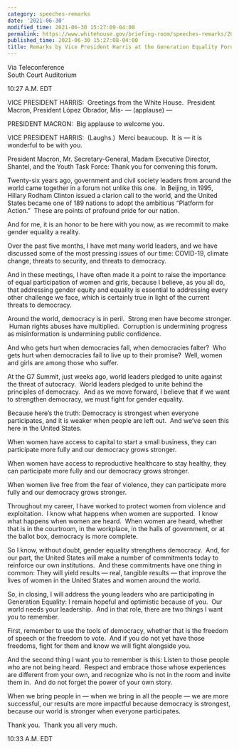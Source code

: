 ```yaml
---
category: speeches-remarks
date: '2021-06-30'
modified_time: 2021-06-30 15:27:09-04:00
permalink: https://www.whitehouse.gov/briefing-room/speeches-remarks/2021/06/30/remarks-by-vice-president-harris-at-the-generation-equality-forum/
published_time: 2021-06-30 15:27:08-04:00
title: Remarks by Vice President Harris at the Generation Equality Forum
---
```

 
Via Teleconference  
South Court Auditorium

10:27 A.M. EDT  
  
VICE PRESIDENT HARRIS:  Greetings from the White House.  President
Macron, President López Obrador, Mis- — (applause) —   
  
PRESIDENT MACRON:  Big applause to welcome you.   
  
VICE PRESIDENT HARRIS:  (Laughs.)  Merci beaucoup.  It is — it is
wonderful to be with you.    
  
President Macron, Mr. Secretary-General, Madam Executive Director,
Shantel, and the Youth Task Force: Thank you for convening this forum.  
  
Twenty-six years ago, government and civil society leaders from around
the world came together in a forum not unlike this one.  In Beijing, in
1995, Hillary Rodham Clinton issued a clarion call to the world, and the
United States became one of 189 nations to adopt the ambitious “Platform
for Action.”  These are points of profound pride for our nation.    
  
And for me, it is an honor to be here with you now, as we recommit to
make gender equality a reality.  
  
Over the past five months, I have met many world leaders, and we have
discussed some of the most pressing issues of our time: COVID-19,
climate change, threats to security, and threats to democracy.    
  
And in these meetings, I have often made it a point to raise the
importance of equal participation of women and girls, because I believe,
as you all do, that addressing gender equity and equality is essential
to addressing every other challenge we face, which is certainly true in
light of the current threats to democracy.    
  
Around the world, democracy is in peril.  Strong men have become
stronger.  Human rights abuses have multiplied.  Corruption is
undermining progress as misinformation is undermining public confidence.
   
  
And who gets hurt when democracies fall, when democracies falter?  Who
gets hurt when democracies fail to live up to their promise?  Well,
women and girls are among those who suffer.  
  
At the G7 Summit, just weeks ago, world leaders pledged to unite against
the threat of autocracy.  World leaders pledged to unite behind the
principles of democracy.  And as we move forward, I believe that if we
want to strengthen democracy, we must fight for gender equality.    
  
Because here’s the truth: Democracy is strongest when everyone
participates, and it is weaker when people are left out.  And we’ve seen
this here in the United States.    
  
When women have access to capital to start a small business, they can
participate more fully and our democracy grows stronger.    
  
When women have access to reproductive healthcare to stay healthy, they
can participate more fully and our democracy grows stronger.    
  
When women live free from the fear of violence, they can participate
more fully and our democracy grows stronger.   
  
Throughout my career, I have worked to protect women from violence and
exploitation.  I know what happens when women are supported.  I know
what happens when women are heard.  When women are heard, whether that
is in the courtroom, in the workplace, in the halls of government, or at
the ballot box, democracy is more complete.    
  
So I know, without doubt, gender equality strengthens democracy.  And,
for our part, the United States will make a number of commitments today
to reinforce our own institutions.  And these commitments have one thing
in common: They will yield results — real, tangible results — that
improve the lives of women in the United States and women around the
world.    
  
So, in closing, I will address the young leaders who are participating
in Generation Equality: I remain hopeful and optimistic because of you.
 Our world needs your leadership.  And in that role, there are two
things I want you to remember.    
  
First, remember to use the tools of democracy, whether that is the
freedom of speech or the freedom to vote.  And if you do not yet have
those freedoms, fight for them and know we will fight alongside you.    
  
And the second thing I want you to remember is this: Listen to those
people who are not being heard.  Respect and embrace those whose
experiences are different from your own, and recognize who is not in the
room and invite them in.  And do not forget the power of your own story.
   
  
When we bring people in — when we bring in all the people — we are more
successful, our results are more impactful because democracy is
strongest, because our world is stronger when everyone participates.    
  
Thank you.  Thank you all very much.    
  
10:33 A.M. EDT
